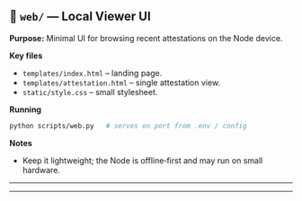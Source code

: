## 📂 `web/` — Local Viewer UI

**Purpose:** Minimal UI for browsing recent attestations on the Node device.

**Key files**

* `templates/index.html` – landing page.
* `templates/attestation.html` – single attestation view.
* `static/style.css` – small stylesheet.

**Running**

```bash
python scripts/web.py   # serves on port from .env / config
```

**Notes**

* Keep it lightweight; the Node is offline‑first and may run on small hardware.

---


---
